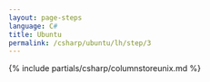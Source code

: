 ```yaml
---
layout: page-steps
language: C#
title: Ubuntu
permalink: /csharp/ubuntu/lh/step/3
---
```


{% include partials/csharp/columnstoreunix.md %}
